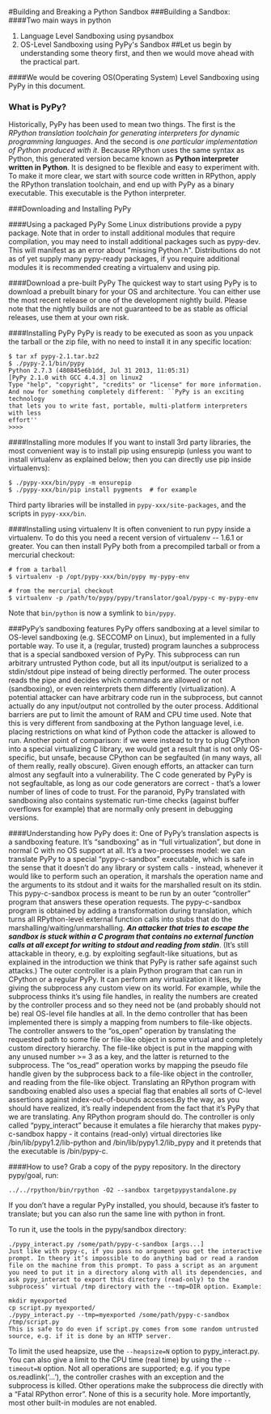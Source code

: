 #Building and Breaking a Python Sandbox
###Building a Sandbox:
####Two main ways in python
1. Language Level Sandboxing using pysandbox
2. OS-Level Sandboxing using PyPy's Sandbox
##Let us begin by understanding some theory first, and then we would move ahead with the practical part.

####We would be covering OS(Operating System) Level Sandboxing using PyPy in this document.
### What is PyPy?
Historically, PyPy has been used to mean two things. The first is the *RPython translation toolchain 
for generating interpreters for dynamic programming languages*. And the second is *one particular 
implementation of Python produced with it*. Because RPython uses the same syntax as Python, this generated
version became known as **Python interpreter written in Python**. It is designed to be flexible and easy to 
experiment with. To make it more clear, we start with source code written in RPython, apply the RPython 
translation toolchain, and end up with PyPy as a binary executable. This executable is the Python interpreter.

###Downloading and Installing PyPy

####Using a packaged PyPy
Some Linux distributions provide a pypy package. Note that in order to install additional modules that require
compilation, you may need to install additional packages such as pypy-dev. This will manifest as an error 
about "missing Python.h". Distributions do not as of yet supply many pypy-ready packages, if you require 
additional modules it is recommended creating a virtualenv and using pip.

####Download a pre-built PyPy
The quickest way to start using PyPy is to download a prebuilt binary for your OS and architecture. You can 
either use the most recent release or one of the development nightly build. Please note that the nightly builds
are not guaranteed to be as stable as official releases, use them at your own risk.

####Installing PyPy
PyPy is ready to be executed as soon as you unpack the tarball or the zip file, with no need to install it in any specific location:
```
$ tar xf pypy-2.1.tar.bz2
$ ./pypy-2.1/bin/pypy
Python 2.7.3 (480845e6b1dd, Jul 31 2013, 11:05:31)
[PyPy 2.1.0 with GCC 4.4.3] on linux2
Type "help", "copyright", "credits" or "license" for more information.
And now for something completely different: ``PyPy is an exciting technology
that lets you to write fast, portable, multi-platform interpreters with less
effort''
>>>>
```

####Installing more modules
If you want to install 3rd party libraries, the most convenient way is to install pip
using ensurepip (unless you want to install virtualenv as explained below; then you can
directly use pip inside virtualenvs):
```
$ ./pypy-xxx/bin/pypy -m ensurepip
$ ./pypy-xxx/bin/pip install pygments  # for example
```
Third party libraries will be installed in ```pypy-xxx/site-packages```, and the scripts in ```pypy-xxx/bin```.

####Installing using virtualenv
It is often convenient to run pypy inside a virtualenv. To do this you need a recent version of 
virtualenv -- 1.6.1 or greater. You can then install PyPy both from a precompiled tarball or from a 
mercurial checkout:
```
# from a tarball
$ virtualenv -p /opt/pypy-xxx/bin/pypy my-pypy-env

# from the mercurial checkout
$ virtualenv -p /path/to/pypy/pypy/translator/goal/pypy-c my-pypy-env
```
Note that ```bin/python``` is now a symlink to ```bin/pypy```.

###PyPy’s sandboxing features
    PyPy offers sandboxing at a level similar to OS-level sandboxing (e.g. SECCOMP on Linux), but implemented
in a fully portable way. To use it, a (regular, trusted) program launches a subprocess that is a special 
sandboxed version of PyPy. This subprocess can run arbitrary untrusted Python code, but all its input/output
is serialized to a stdin/stdout pipe instead of being directly performed. The outer process reads the pipe 
and decides which commands are allowed or not (sandboxing), or even reinterprets them differently (virtualization).
A potential attacker can have arbitrary code run in the subprocess, but cannot actually do any input/output not 
controlled by the outer process. Additional barriers are put to limit the amount of RAM and CPU time used.
    Note that this is very different from sandboxing at the Python language level, i.e. placing restrictions on 
what kind of Python code the attacker is allowed to run. Another point of comparison: if we were instead to try 
to plug CPython into a special virtualizing C library, we would get a result that is not only OS-specific, but 
unsafe, because CPython can be segfaulted (in many ways, all of them really, really obscure). Given enough efforts,
an attacker can turn almost any segfault into a vulnerability. The C code generated by PyPy is not segfaultable, as
long as our code generators are correct - that’s a lower number of lines of code to trust. For the paranoid, PyPy 
translated with sandboxing also contains systematic run-time checks (against buffer overflows for example) that are
normally only present in debugging versions.

####Understanding how PyPy does it:
    One of PyPy’s translation aspects is a sandboxing feature. It’s “sandboxing” as in “full virtualization”, but done 
in normal C with no OS support at all. It’s a two-processes model: we can translate PyPy to a special “pypy-c-sandbox”
executable, which is safe in the sense that it doesn’t do any library or system calls - instead, whenever it would like
to perform such an operation, it marshals the operation name and the arguments to its stdout and it waits for the
marshalled result on its stdin. This pypy-c-sandbox process is meant to be run by an outer “controller” program that 
answers these operation requests.
    The pypy-c-sandbox program is obtained by adding a transformation during translation, which turns all RPython-level
external function calls into stubs that do the marshalling/waiting/unmarshalling. ***An attacker that tries to escape
the sandbox is stuck within a C program that contains no external function calls at all except for writing to stdout
and reading from stdin***. (It’s still attackable in theory, e.g. by exploiting segfault-like situations, but as 
explained in the introduction we think that PyPy is rather safe against such attacks.)
    The outer controller is a plain Python program that can run in CPython or a regular PyPy. It can perform any 
virtualization it likes, by giving the subprocess any custom view on its world. For example, while the subprocess
thinks it’s using file handles, in reality the numbers are created by the controller process and so they need not be
(and probably should not be) real OS-level file handles at all. In the demo controller that has been implemented there is 
simply a mapping from numbers to file-like objects. The controller answers to the “os_open” operation by translating
the requested path to some file or file-like object in some virtual and completely custom directory hierarchy. The
file-like object is put in the mapping with any unused number >= 3 as a key, and the latter is returned to the subprocess.
The “os_read” operation works by mapping the pseudo file handle given by the subprocess back to a file-like object in
the controller, and reading from the file-like object.
    Translating an RPython program with sandboxing enabled also uses a special flag that enables all sorts of C-level 
assertions against index-out-of-bounds accesses.By the way, as you should have realized, it’s really independent from
the fact that it’s PyPy that we are translating. Any RPython program should do. The controller is only called 
“pypy_interact” because it emulates a file hierarchy that makes pypy-c-sandbox happy - it contains (read-only) 
virtual directories like /bin/lib/pypy1.2/lib-python and /bin/lib/pypy1.2/lib_pypy and it pretends that the 
executable is /bin/pypy-c.


####How to use?
Grab a copy of the pypy repository. In the directory pypy/goal, run:
```
../../rpython/bin/rpython -O2 --sandbox targetpypystandalone.py
```
If you don’t have a regular PyPy installed, you should, because it’s faster to translate; but you can also 
run the same line with python in front.

To run it, use the tools in the pypy/sandbox directory:
```
./pypy_interact.py /some/path/pypy-c-sandbox [args...]
Just like with pypy-c, if you pass no argument you get the interactive prompt. In theory it’s impossible to do anything bad or read a random file on the machine from this prompt. To pass a script as an argument you need to put it in a directory along with all its dependencies, and ask pypy_interact to export this directory (read-only) to the subprocess’ virtual /tmp directory with the --tmp=DIR option. Example:

mkdir myexported
cp script.py myexported/
./pypy_interact.py --tmp=myexported /some/path/pypy-c-sandbox /tmp/script.py
This is safe to do even if script.py comes from some random untrusted source, e.g. if it is done by an HTTP server.
```
To limit the used heapsize, use the ```--heapsize=N``` option to pypy_interact.py. You can also give a limit to the CPU time (real time) by using the ```--timeout=N``` option.
Not all operations are supported; e.g. if you type os.readlink(‘...’), the controller crashes with an exception 
and the subprocess is killed. Other operations make the subprocess die directly with a “Fatal RPython error”. None of this is a security hole. More
importantly, most other built-in modules are not enabled. 
